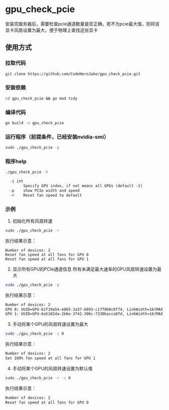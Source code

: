 # gpu_check_pcie
安装完服务器后，需要检查pcie通道数量是否正确，若不为pcie最大值，则将该显卡风扇设置为最大，便于物理上查找这张显卡


## 使用方式
### 拉取代码
```sh
git clone https://github.com/CodeHeroJake/gpu_check_pcie.git
```
### 安装依赖
```sh
cd gpu_check_pcie && go mod tidy
```
### 编译代码
```sh
go build -o gpu_check_pcie
```
### 运行程序（前提条件，已经安装nvidia-smi）
```sh
sudo ./gpu_check_pcie -p
```

### 程序help
```sh
./gpu_check_pcie -h
```
```txt
  -i int
        Specify GPU index, if not means all GPUs (default -1)
  -p    show PCIe width and speed
  -r    Reset fan speed to default
```

### 示例
1. 初始化所有风扇转速
```sh
sudo ./gpu_check_pcie -r
```
执行结果示意：
```
Number of devices: 2
Reset fan speed at all fans for GPU 0
Reset fan speed at all fans for GPU 1
```
2. 显示所有GPU的PCIe通道信息
所有未满足最大速率的GPU风扇转速设置为最大
```sh
sudo ./gpu_check_pcie -p
```
执行结果示意：
```txt
Number of devices: 2
GPU 0: UUID=GPU-b2f19a54-e865-3a37-6893-c17f0b8c0f74, LinkWidth=16(MAX:16), LinkGeneration=1(MAX:4,Pcie: 4)
GPU 1: UUID=GPU-6a5102da-2b6e-3f42-306c-7330bacca8fd, LinkWidth=16(MAX:16), LinkGeneration=1(MAX:4,Pcie: 4)
```

3. 手动将某个GPU的风扇转速设置为最大
```sh
sudo ./gpu_check_pcie -i 0
```
执行结果示意：
```txt
Number of devices: 2
Set 100% fan speed at all fans for GPU 1
```

4. 手动将某个GPU的风扇转速设置为默认值
```sh
sudo ./gpu_check_pcie -r -i 0
```
执行结果示意：
```txt
Number of devices: 2
Reset fan speed at all fans for GPU 0
```